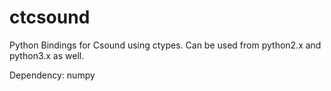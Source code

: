 # ctcsound
Python Bindings for Csound using ctypes. Can be used from python2.x and python3.x as well.

Dependency: numpy
